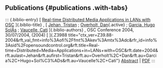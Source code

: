 ## Publications {#publications .with-tabs}

::: {.biblio-entry}
[ [Real-time Distributed Media Applications in LANs with
OSC](publication/real-time-distributed-media-applications-lans-osc)
]{.biblio-title} , [ [Jehan, Tristan](publications/author/Jehan) ;
[Overholt, Dan](publications/author/Overholt){.active} ; [Garcia, Hugo
SolÃ­s](publications/author/Garcia) ; [Vaucelle,
Cati](publications/author/Vaucelle) ]{.biblio-authors} , OSC Conference
2004, 30/07/2004, (2004) [ ]{.Z3988
title="ctx_ver=Z39.88-2004&rft_val_fmt=info%3Aofi%2Ffmt%3Akev%3Amtx%3Adc&rfr_id=info%3Asid%2Fopensoundcontrol.org&rft.title=Real-time+Distributed+Media+Applications+in+LANs+with+OSC&rft.date=2004&rft.aulast=Jehan&rft.aufirst=Tristan&rft.au=Overholt%2C+Dan&rft.au=Garcia%2C+Hugo+Sol%C3%ADs&rft.au=Vaucelle%2C+Cati"}
[Abstract](publication/real-time-distributed-media-applications-lans-osc)
\| [PDF](files/Tristan-2004-OSC-Poster.pdf)
:::

